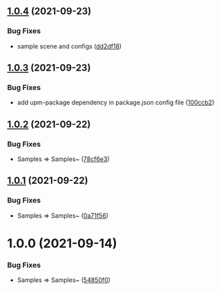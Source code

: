 ## [1.0.4](https://github.com/Vadimskyi/Unity-UI-Ripple-Vfx/compare/v1.0.3...v1.0.4) (2021-09-23)


### Bug Fixes

* sample scene and configs ([dd2df18](https://github.com/Vadimskyi/Unity-UI-Ripple-Vfx/commit/dd2df18aab12231d90b01dcd515aa84321792e39))

## [1.0.3](https://github.com/Vadimskyi/Unity-UI-Ripple-Vfx/compare/v1.0.2...v1.0.3) (2021-09-23)


### Bug Fixes

* add upm-package dependency in package.json config file ([100ccb2](https://github.com/Vadimskyi/Unity-UI-Ripple-Vfx/commit/100ccb2623ef47953cc453e8a18ee0010703e0d9))

## [1.0.2](https://github.com/Vadimskyi/Unity-UI-Ripple-Vfx/compare/v1.0.1...v1.0.2) (2021-09-22)


### Bug Fixes

* Samples => Samples~ ([78cf6e3](https://github.com/Vadimskyi/Unity-UI-Ripple-Vfx/commit/78cf6e33d97253a1006315ae81d6496f256e18d1))

## [1.0.1](https://github.com/Vadimskyi/Unity-UI-Ripple-Vfx/compare/v1.0.0...v1.0.1) (2021-09-22)


### Bug Fixes

* Samples => Samples~ ([0a71f56](https://github.com/Vadimskyi/Unity-UI-Ripple-Vfx/commit/0a71f561db506400ccee1cb77d29f5cf64c2f59c))

# 1.0.0 (2021-09-14)


### Bug Fixes

* Samples => Samples~ ([54850f0](https://github.com/Vadimskyi/Unity-UI-Ripple-Vfx/commit/54850f0af3f703be88bc06b0ec8351102d29dfd7))
